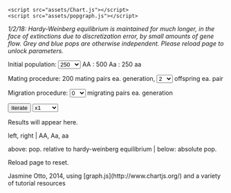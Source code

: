 <head>
	<meta charset="utf-8">
	<title>Pop. Genetics Lab - BIOS 101 UIC Sum14</title>
	<link rel="stylesheet" href="assets/popgraph.css">

	<script src="assets/Chart.js"></script>
	<script src="assets/popgraph.js"></script>
</head>

*1/2/18: Hardy-Weinberg equilibrium is maintained for much longer, in the face of extinctions due to discretization error, by small amounts of gene flow. Grey and blue pops are otherwise independent. Please reload page to unlock parameters.*

<!-- <div id="main"> -->
<p>Initial population: <select id="initAA" onchange="updateRunOps()">
	<option value="5">5</option>
	<option value="25">25</option>
	<option value="250" selected="">250</option>
	<option value="2500">2500</option>
</select> AA : <span id="initAa">500</span> Aa : <span id="initaa">250</span> aa</p>
<p>Mating procedure: <span id="mating">200</span> mating pairs ea. generation, <select id="offspring" onchange="updateRunOps()">
	<option value="2">2</option>
	<option value="5">5</option>
	<option value="10">10</option>
	<option value="20">20</option>
	<option value="40">40</option>
</select> offspring ea. pair</p>
<p>Migration procedure: <select id="migrating" onchange="updateRunOps()">
	<option value="0">0</option>
	<option value="1">1</option>
	<option value="5">5</option>
	<option value="10">10</option>
	<option value="20">20</option>
</select> migrating pairs ea. generation</p>

<button onclick="writeIterate()">iterate</button>
<select id="iterTimes">
	<option value="1">x1</option>
	<option value="10">x10</option>
	<option value="100">x100</option>
	<option value="1000">x1000</option>
</select>
<br>

<canvas id="alleleChart" width="600" height="400"></canvas>
<p id="results0">Results will appear here.</p>
<p id="results1"></p>
<canvas id="popDiff0" width="300" height="200"></canvas>
<canvas id="popDiff1" width="300" height="200"></canvas>

<p><span class="grey">left,</span> <span class="cerulean">right</span> | <span class="red">AA,</span> <span class="purple">Aa,</span> <span class="blue">aa</span></p>
<p>above: pop. relative to hardy-weinberg equilibrium | below: absolute pop.</p>
<canvas id="popChart0" width="300" height="400"></canvas>
<canvas id="popChart1" width="300" height="400"></canvas>
<p>Reload page to reset.</p>

<div id="footer">
	Jasmine Otto, 2014, using [graph.js](http://www.chartjs.org/) and a variety of tutorial resources
</div>